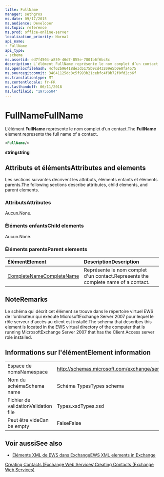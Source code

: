 ```yaml
---
title: FullName
manager: sethgros
ms.date: 09/17/2015
ms.audience: Developer
ms.topic: reference
ms.prod: office-online-server
localization_priority: Normal
api_name:
- FullName
api_type:
- schema
ms.assetid: ed7f4504-a859-46d7-855e-7801b6f6bc8c
description: L’élément FullName représente le nom complet d’un contact.
ms.openlocfilehash: 4cf62b96418de3d5175b9cd43209e5b0e0fa4675
ms.sourcegitcommit: 34041125dc8c5f993b21cebfc4f8b72f0fd2cb6f
ms.translationtype: MT
ms.contentlocale: fr-FR
ms.lasthandoff: 06/11/2018
ms.locfileid: "19756504"
---
```

# <a name="fullname"></a><span data-ttu-id="b84d0-103">FullName</span><span class="sxs-lookup"><span data-stu-id="b84d0-103">FullName</span></span>

<span data-ttu-id="b84d0-104">L’élément **FullName** représente le nom complet d’un contact.</span><span class="sxs-lookup"><span data-stu-id="b84d0-104">The **FullName** element represents the full name of a contact.</span></span> 
  
```xml
<FullName/>
```

 <span data-ttu-id="b84d0-105">**string**</span><span class="sxs-lookup"><span data-stu-id="b84d0-105">**string**</span></span>
## <a name="attributes-and-elements"></a><span data-ttu-id="b84d0-106">Attributs et éléments</span><span class="sxs-lookup"><span data-stu-id="b84d0-106">Attributes and elements</span></span>

<span data-ttu-id="b84d0-107">Les sections suivantes décrivent les attributs, éléments enfants et éléments parents.</span><span class="sxs-lookup"><span data-stu-id="b84d0-107">The following sections describe attributes, child elements, and parent elements.</span></span>
  
### <a name="attributes"></a><span data-ttu-id="b84d0-108">Attributs</span><span class="sxs-lookup"><span data-stu-id="b84d0-108">Attributes</span></span>

<span data-ttu-id="b84d0-109">Aucun.</span><span class="sxs-lookup"><span data-stu-id="b84d0-109">None.</span></span>
  
### <a name="child-elements"></a><span data-ttu-id="b84d0-110">Éléments enfants</span><span class="sxs-lookup"><span data-stu-id="b84d0-110">Child elements</span></span>

<span data-ttu-id="b84d0-111">Aucun.</span><span class="sxs-lookup"><span data-stu-id="b84d0-111">None.</span></span>
  
### <a name="parent-elements"></a><span data-ttu-id="b84d0-112">Éléments parents</span><span class="sxs-lookup"><span data-stu-id="b84d0-112">Parent elements</span></span>

|<span data-ttu-id="b84d0-113">**Élément**</span><span class="sxs-lookup"><span data-stu-id="b84d0-113">**Element**</span></span>|<span data-ttu-id="b84d0-114">**Description**</span><span class="sxs-lookup"><span data-stu-id="b84d0-114">**Description**</span></span>|
|:-----|:-----|
|[<span data-ttu-id="b84d0-115">CompleteName</span><span class="sxs-lookup"><span data-stu-id="b84d0-115">CompleteName</span></span>](completename.md) <br/> |<span data-ttu-id="b84d0-116">Représente le nom complet d'un contact.</span><span class="sxs-lookup"><span data-stu-id="b84d0-116">Represents the complete name of a contact.</span></span>  <br/> |
   
## <a name="remarks"></a><span data-ttu-id="b84d0-117">Note</span><span class="sxs-lookup"><span data-stu-id="b84d0-117">Remarks</span></span>

<span data-ttu-id="b84d0-118">Le schéma qui décrit cet élément se trouve dans le répertoire virtuel EWS de l'ordinateur qui exécute MicrosoftExchange Server 2007 pour lequel le rôle serveur d'accès au client est installé.</span><span class="sxs-lookup"><span data-stu-id="b84d0-118">The schema that describes this element is located in the EWS virtual directory of the computer that is running MicrosoftExchange Server 2007 that has the Client Access server role installed.</span></span>
  
## <a name="element-information"></a><span data-ttu-id="b84d0-119">Informations sur l'élément</span><span class="sxs-lookup"><span data-stu-id="b84d0-119">Element information</span></span>

|||
|:-----|:-----|
|<span data-ttu-id="b84d0-120">Espace de noms</span><span class="sxs-lookup"><span data-stu-id="b84d0-120">Namespace</span></span>  <br/> |http://schemas.microsoft.com/exchange/services/2006/types  <br/> |
|<span data-ttu-id="b84d0-121">Nom du schéma</span><span class="sxs-lookup"><span data-stu-id="b84d0-121">Schema name</span></span>  <br/> |<span data-ttu-id="b84d0-122">Schéma Types</span><span class="sxs-lookup"><span data-stu-id="b84d0-122">Types schema</span></span>  <br/> |
|<span data-ttu-id="b84d0-123">Fichier de validation</span><span class="sxs-lookup"><span data-stu-id="b84d0-123">Validation file</span></span>  <br/> |<span data-ttu-id="b84d0-124">Types.xsd</span><span class="sxs-lookup"><span data-stu-id="b84d0-124">Types.xsd</span></span>  <br/> |
|<span data-ttu-id="b84d0-125">Peut être vide</span><span class="sxs-lookup"><span data-stu-id="b84d0-125">Can be empty</span></span>  <br/> |<span data-ttu-id="b84d0-126">False</span><span class="sxs-lookup"><span data-stu-id="b84d0-126">False</span></span>  <br/> |
   
## <a name="see-also"></a><span data-ttu-id="b84d0-127">Voir aussi</span><span class="sxs-lookup"><span data-stu-id="b84d0-127">See also</span></span>



- [<span data-ttu-id="b84d0-128">Éléments XML de EWS dans Exchange</span><span class="sxs-lookup"><span data-stu-id="b84d0-128">EWS XML elements in Exchange</span></span>](ews-xml-elements-in-exchange.md)


[<span data-ttu-id="b84d0-129">Creating Contacts (Exchange Web Services)</span><span class="sxs-lookup"><span data-stu-id="b84d0-129">Creating Contacts (Exchange Web Services)</span></span>](http://msdn.microsoft.com/library/4845917e-70d1-481c-bbd7-011ec6571789%28Office.15%29.aspx)

